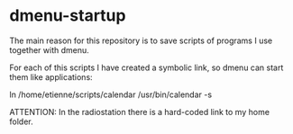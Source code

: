 dmenu-startup
=============

The main reason for this repository is to save scripts of programs I use together with dmenu.

For each of this scripts I have created a symbolic link, so dmenu can start them like applications:

ln /home/etienne/scripts/calendar /usr/bin/calendar -s


ATTENTION: In the radiostation there is a hard-coded link to my home folder.
